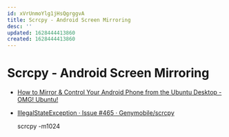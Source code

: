 ```yaml
---
id: xVrUnmoYlg1jHsQgrggvA
title: Scrcpy - Android Screen Mirroring
desc: ''
updated: 1628444413860
created: 1628444413860
---
```

# Scrcpy - Android Screen Mirroring
*   [How to Mirror & Control Your Android Phone from the Ubuntu Desktop - OMG! Ubuntu!](https://www.omgubuntu.co.uk/2019/07/scrcpy-mirror-android-to-ubuntu-linux)
*   [IllegalStateException · Issue #465 · Genymobile/scrcpy](https://github.com/Genymobile/scrcpy/issues/465)

    scrcpy -m1024
